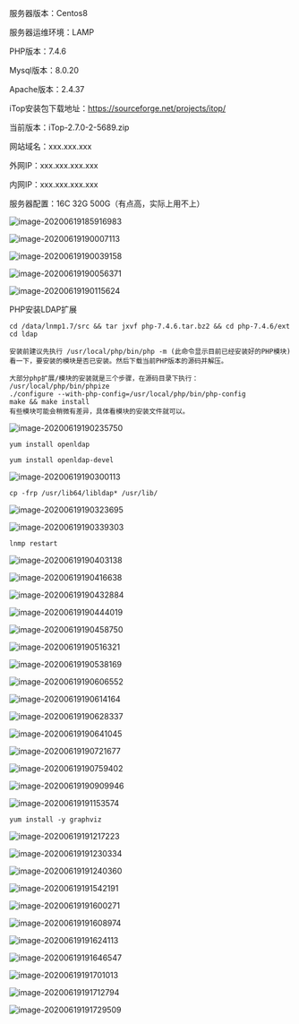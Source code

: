 服务器版本：Centos8

服务器运维环境：LAMP

PHP版本：7.4.6

Mysql版本：8.0.20

Apache版本：2.4.37

iTop安装包下载地址：https://sourceforge.net/projects/itop/

当前版本：iTop-2.7.0-2-5689.zip

网站域名：xxx.xxx.xxx

外网IP：xxx.xxx.xxx.xxx

内网IP：xxx.xxx.xxx.xxx

服务器配置：16C 32G  500G（有点高，实际上用不上）

![image-20200619185916983](..\assets\image-20200619185916983.png)

![image-20200619190007113](..\assets\image-20200619190007113.png)

![image-20200619190039158](..\assets\image-20200619190039158.png)

![image-20200619190056371](..\assets\image-20200619190056371.png)

![image-20200619190115624](..\assets\image-20200619190115624.png)

PHP安装LDAP扩展

```
cd /data/lnmp1.7/src && tar jxvf php-7.4.6.tar.bz2 && cd php-7.4.6/ext
cd ldap
```

```
安装前建议先执行 /usr/local/php/bin/php -m (此命令显示目前已经安装好的PHP模块)看一下，要安装的模块是否已安装。然后下载当前PHP版本的源码并解压。

大部分php扩展/模块的安装就是三个步骤，在源码目录下执行：
/usr/local/php/bin/phpize
./configure --with-php-config=/usr/local/php/bin/php-config
make && make install
有些模块可能会稍微有差异，具体看模块的安装文件就可以。
```

![image-20200619190235750](..\assets\image-20200619190235750.png)

```
yum install openldap

yum install openldap-devel
```

![image-20200619190300113](..\assets\image-20200619190300113.png)

```
cp -frp /usr/lib64/libldap* /usr/lib/
```

![image-20200619190323695](..\assets\image-20200619190323695.png)

![image-20200619190339303](..\assets\image-20200619190339303.png)

```
lnmp restart
```

![image-20200619190403138](..\assets\image-20200619190403138.png)

![image-20200619190416638](..\assets\image-20200619190416638.png)

![image-20200619190432884](..\assets\image-20200619190432884.png)

![image-20200619190444019](..\assets\image-20200619190444019.png)

![image-20200619190458750](..\assets\image-20200619190458750.png)

![image-20200619190516321](C:\Users\Administrator.DESKTOP-64FS8N1\AppData\Roaming\Typora\typora-user-images\image-20200619190516321.png)

![image-20200619190538169](..\assets\image-20200619190538169.png)

![image-20200619190606552](..\assets\image-20200619190606552.png)

![image-20200619190614164](..\assets\image-20200619190614164.png)

![image-20200619190628337](..\assets\image-20200619190628337.png)

![image-20200619190641045](..\assets\image-20200619190641045.png)

![image-20200619190721677](..\assets\image-20200619190721677.png)

![image-20200619190759402](..\assets\image-20200619190759402.png)

![image-20200619190909946](..\assets\image-20200619190909946.png)

![image-20200619191153574](..\assets\image-20200619191153574.png)

```
yum install -y graphviz
```

![image-20200619191217223](..\assets\image-20200619191217223.png)

![image-20200619191230334](..\assets\image-20200619191230334.png)

![image-20200619191240360](..\assets\image-20200619191240360.png)

![image-20200619191542191](..\assets\image-20200619191542191.png)

![image-20200619191600271](..\assets\image-20200619191600271.png)

![image-20200619191608974](..\assets\image-20200619191608974.png)

![image-20200619191624113](..\assets\image-20200619191624113.png)

![image-20200619191646547](..\assets\image-20200619191646547.png)

![image-20200619191701013](..\assets\image-20200619191701013.png)

![image-20200619191712794](..\assets\image-20200619191712794.png)

![image-20200619191729509](..\assets\image-20200619191729509.png)